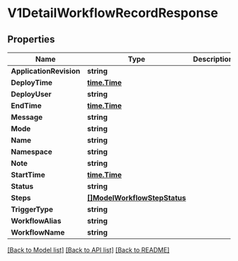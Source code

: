 # V1DetailWorkflowRecordResponse

## Properties

Name | Type | Description | Notes
------------ | ------------- | ------------- | -------------
**ApplicationRevision** | **string** |  | 
**DeployTime** | [**time.Time**](time.Time.md) |  | 
**DeployUser** | **string** |  | 
**EndTime** | [**time.Time**](time.Time.md) |  | [optional] 
**Message** | **string** |  | 
**Mode** | **string** |  | 
**Name** | **string** |  | 
**Namespace** | **string** |  | 
**Note** | **string** |  | 
**StartTime** | [**time.Time**](time.Time.md) |  | [optional] 
**Status** | **string** |  | 
**Steps** | [**[]ModelWorkflowStepStatus**](ModelWorkflowStepStatus.md) |  | [optional] 
**TriggerType** | **string** |  | 
**WorkflowAlias** | **string** |  | 
**WorkflowName** | **string** |  | 

[[Back to Model list]](../README.md#documentation-for-models) [[Back to API list]](../README.md#documentation-for-api-endpoints) [[Back to README]](../README.md)



